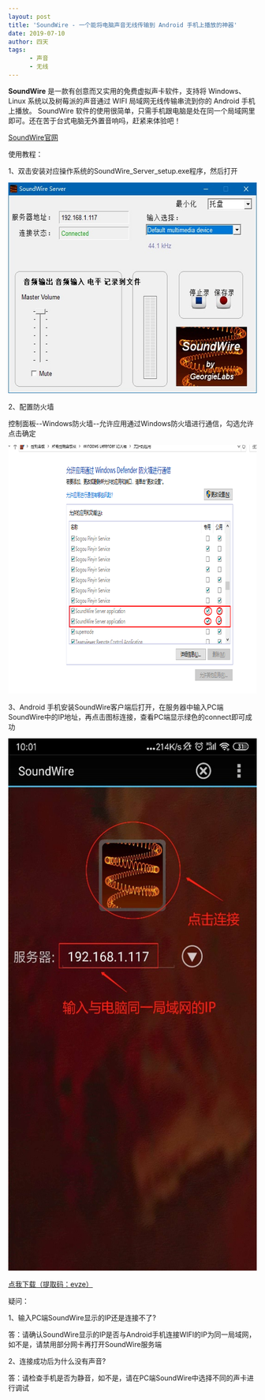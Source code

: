 ```yaml
---
layout: post
title: 'SoundWire - 一个能将电脑声音无线传输到 Android 手机上播放的神器'
date: 2019-07-10
author: 四天
tags:
      - 声音
      - 无线
---
```

<strong>SoundWire</strong> 是一款有创意而又实用的免费虚拟声卡软件，支持将 Windows、Linux 系统<!--more-->以及树莓派的声音通过 WIFI 局域网无线传输串流到你的 Android 手机上播放。 SoundWire 软件的使用很简单，只需手机跟电脑是处在同一个局域网里即可。还在苦于台式电脑无外置音响吗，赶紧来体验吧！

<a href="http://www.liangshitian.top/go.php?url=http://georgielabs.net/">SoundWire官网</a>

使用教程：

1、双击安装对应操作系统的SoundWire_Server_setup.exe程序，然后打开

<img class="alignnone size-medium" src="https://raw.githubusercontent.com/im201907/annex/master/20190708100510.jpg" width="562" height="427" />

2、配置防火墙

控制面板--Windows防火墙--允许应用通过Windows防火墙进行通信，勾选允许点击确定

<img class="alignnone size-medium" src="https://raw.githubusercontent.com/im201907/annex/master/20190708102918.png" width="865" height="504" />

3、Android 手机安装SoundWire客户端后打开，在服务器中输入PC端SoundWire中的IP地址，再点击图标连接，查看PC端显示绿色的connect即可成功

<img class="alignnone size-medium" src="https://raw.githubusercontent.com/im201907/annex/master/20190708103130.jpg" width="540" height="1079" />

<a href="http://www.liangshitian.top/blog/download.php?url=https://pan.baidu.com/s/1Db11NtlHRAZH8qi63lW3tA" target="_blank" rel="noopener">点我下载（提取码：evze）</a>

疑问：

1、输入PC端SoundWire显示的IP还是连接不了?

答：请确认SoundWire显示的IP是否与Android手机连接WIFI的IP为同一局域网，如不是，请禁用部分网卡再打开SoundWire服务端

2、连接成功后为什么没有声音?

答：请检查手机是否为静音，如不是，请在PC端SoundWire中选择不同的声卡进行调试